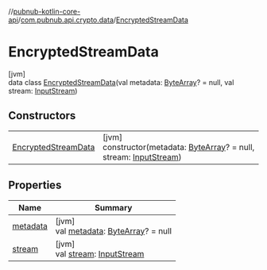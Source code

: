 //[pubnub-kotlin-core-api](../../../index.md)/[com.pubnub.api.crypto.data](../index.md)/[EncryptedStreamData](index.md)

# EncryptedStreamData

[jvm]\
data class [EncryptedStreamData](index.md)(val metadata: [ByteArray](https://kotlinlang.org/api/latest/jvm/stdlib/kotlin/-byte-array/index.html)? = null, val stream: [InputStream](https://docs.oracle.com/javase/8/docs/api/java/io/InputStream.html))

## Constructors

| | |
|---|---|
| [EncryptedStreamData](-encrypted-stream-data.md) | [jvm]<br>constructor(metadata: [ByteArray](https://kotlinlang.org/api/latest/jvm/stdlib/kotlin/-byte-array/index.html)? = null, stream: [InputStream](https://docs.oracle.com/javase/8/docs/api/java/io/InputStream.html)) |

## Properties

| Name | Summary |
|---|---|
| [metadata](metadata.md) | [jvm]<br>val [metadata](metadata.md): [ByteArray](https://kotlinlang.org/api/latest/jvm/stdlib/kotlin/-byte-array/index.html)? = null |
| [stream](stream.md) | [jvm]<br>val [stream](stream.md): [InputStream](https://docs.oracle.com/javase/8/docs/api/java/io/InputStream.html) |
